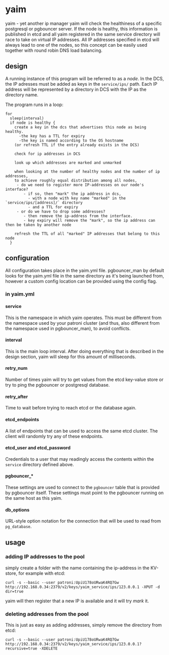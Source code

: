 # yaim
yaim - yet another ip manager
yaim will check the healthiness of a specific postgresql or pgbouncer server. If the node is healthy, this information is published in etcd and all yaim registered in the same service directory will race to take on virtual IP addresses. All IP addresses specified in etcd will always lead to one of the nodes, so this concept can be easily used together with round robin DNS load balancing.

## design
A running instance of this program will be referred to as a _node_.
In the DCS, the IP adresses must be added as keys in the `service/ips/` path.
Each IP address will be represented by a directory in DCS with the IP as the directory name. 

The program runs in a loop:
```
for
  sleep(interval)
  if node is healthy {
    create a key in the dcs that advertises this node as being healthy.
      -the key has a TTL for expiry
      -the key is named according to the OS hostname
    (or refresh TTL if the entry already exists in the DCS) 
    
    check for ip addresses in DCS
    
    look up which addresses are marked and unmarked
    
    when looking at the number of healthy nodes and the number of ip addresses,
    to achieve roughly equal distribution among all nodes,
     - do we need to register more IP-addresses on our node's interface?
        - if so, then "mark" the ip address in dcs,
          - with a node with key name "marked" in the `service/ips/[address]/` directory
          - and a TTL for expiry
     - or do we have to drop some addresses?
        - then remove the ip-address from the interface.
        - key expiry will remove the "mark", so the ip address can then be taken by another node
    
    refresh the TTL of all "marked" IP addresses that belong to this node
  }
```

## configuration

All configuration takes place in the yaim.yml file. pgbouncer_man by default looks for the yaim.yml file in the same directory as it's being launched from, however a custom config location can be provided using the config flag.

### in yaim.yml
#### service
This is the namespace in which yaim operates. This must be different from the namespace used by your patroni cluster (and thus, also different from the namespace used in pgbouncer_man), to avoid conflicts.

#### interval
This is the main loop interval. After doing everything that is described in the design section, yaim will sleep for this amount of milliseconds.

#### retry_num
Number of times yaim will try to get values from the etcd key-value store or try to ping the pgbouncer or postgresql database.
#### retry_after
Time to wait before trying to reach etcd or the database again.

#### etcd_endpoints
A list of endpoints that can be used to access the same etcd cluster. The client will randomly try any of these endpoints.

#### etcd_user and etcd_password
Credentials to a user that may readingly access the contents within the `service` directory defined above.

#### pgbouncer_*
These settings are used to connect to the `pgbouncer` table that is provided by pgbouncer itself. These settings must point to the pgbouncer running on the same host as this yaim.

#### db_options
URL-style option notation for the connection that will be used to read from `pg_database`.


## usage

### adding IP addresses to the pool
simply create a folder with the name containing the ip-address in the KV-store, for example with etcd:
```
curl -s --basic --user patroni:UpiU178oURwaK4RQ7Gw  http://192.168.0.34:2379/v2/keys/yaim_service/ips/123.0.0.1 -XPUT -d dir=true
```
yaim will then register that a new IP is available and it will try _mark_ it.

### deleting addresses from the pool
This is just as easy as adding addresses, simply remove the directory from etcd:

```
curl -s --basic --user patroni:UpiU178oURwaK4RQ7Gw  http://192.168.0.34:2379/v2/keys/yaim_service/ips/123.0.0.1?recursive=true -XDELETE
```